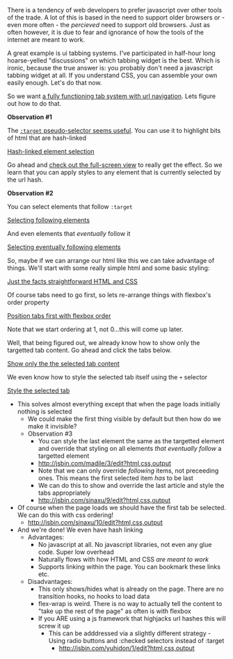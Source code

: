 There is a tendency of web developers to prefer javascript over other tools of the trade. A lot of this is based in the need to support older browsers or - even more often - the *percieved* need to support old browsers. Just as often however, it is due to fear and ignorance of how the tools of the internet are meant to work.

A great example is ui tabbing systems. I've participated in half-hour long hoarse-yelled "discussions" on which tabbing widget is the best. Which is ironic, because the true answer is: you probably don't need a javascript tabbing widget at all. If you understand CSS, you can assemble your own easily enough. Let's do that now.

So we want [a fully functioning tab system with url navigation](http://output.jsbin.com/yudoyi). Lets figure out how to do that.

<!--break-->

**Observation #1**

The [`:target` pseudo-selector seems useful](https://developer.mozilla.org/en-US/docs/Web/CSS/:target). You can use it to highlight bits of html that are hash-linked

<a class="jsbin-embed" href="http://jsbin.com/kijudu/2/embed?html,css,output">Hash-linked element selection</a>

Go ahead and [check out the full-screen view](http://output.jsbin.com/kijudu) to really get the effect. So we learn that you can apply styles to any element that is currently selected by the url hash.

**Observation #2**

You can select elements that follow `:target`

<a class="jsbin-embed" href="http://jsbin.com/jiyaka/embed?html,css,output">Selecting following elements</a>

And even elements that *eventually* follow it

<a class="jsbin-embed" href="http://jsbin.com/kijudu/embed?html,css,output">Selecting eventually following elements</a>

So, maybe if we can arrange our html like this we can take advantage of things. We'll start with some really simple html and some basic styling:

<a class="jsbin-embed" href="http://jsbin.com/sinaxu/2/embed?html,css,output">Just the facts straightforward HTML and CSS</a>

Of course tabs need to go first, so lets re-arrange things with flexbox's order property

<a class="jsbin-embed" href="http://jsbin.com/sinaxu/4/embed?html,css,output">Position tabs first with flexbox order</a>

Note that we start ordering at 1, not 0...this will come up later.

Well, that being figured out, we already know how to show only the targetted tab content. Go ahead and click the tabs below.

<a class="jsbin-embed" href="http://jsbin.com/sinaxu/6/embed?html,css,output">Show only the the selected tab content</a>

We even know how to style the selected tab itself using the `+` selector

<a class="jsbin-embed" href="http://jsbin.com/sinaxu/8/embed?html,css,output">Style the selected tab</a>

* This solves almost everything except that when the page loads initially nothing is selected
	* We could make the first thing visible by default but then how do we make it invisible? 
	* Observation #3
		* You can style the last element the same as the targetted element and override that styling on all elements *that eventually follow* a targetted element
		* http://jsbin.com/madile/3/edit?html,css,output
		* Note that we can only override *following* items, not preceeding ones. This means the first selected item *has* to be last
		* We can do this to show and override the last article and style the tabs appropriately
		* http://jsbin.com/sinaxu/9/edit?html,css,output
* Of course when the page loads we should have the first tab be selected. We can do this with css ordering!
	* http://jsbin.com/sinaxu/10/edit?html,css,output
* And we're done! We even have hash linking
	* Advantages: 
		* No javascript at all. No javascript libraries, not even any glue code. Super low overhead
		* Naturally flows with how HTML and CSS *are meant to work*
		* Supports linking within the page. You can bookmark these links etc.
	* Disadvantages:
		* This only shows/hides what is already on the page. There are no transition hooks, no hooks to load data
		* flex-wrap is weird. There is no way to actually tell the content to "take up the rest of the page" as often is with flexbox
		* If you ARE using a js framework that highjacks url hashes this will screw it up
			* This can be adddressed via a slightly different strategy - Using radio buttons and :checked selectors instead of :target 
				* http://jsbin.com/yuhidon/1/edit?html,css,output

<script src="http://static.jsbin.com/js/embed.min.js?3.37.0" async defer></script>	
